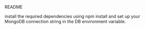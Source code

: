 README

 install the required dependencies using npm install and set up your MongoDB connection string in the DB environment variable. 
